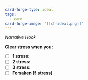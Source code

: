 ```yaml
---
card-forge-type: ideal
tags:
  - card
card-forge-image: "[[cf-ideal.png]]"
---
```

*Narrative Hook.*

**Clear stress when you:**
- [ ] **1 stress**: 
- [ ] **2 stress:** 
- [ ] **3 stress**: 
- [ ] **Forsaken (5 stress):** 